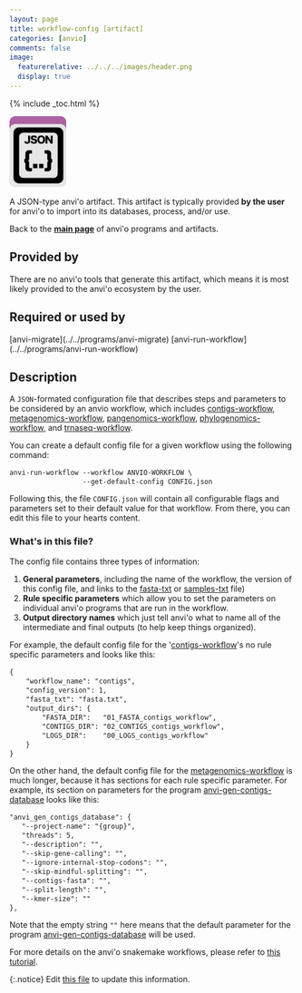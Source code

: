 ```yaml
---
layout: page
title: workflow-config [artifact]
categories: [anvio]
comments: false
image:
  featurerelative: ../../../images/header.png
  display: true
---
```



{% include _toc.html %}


<img src="../../images/icons/JSON.png" alt="JSON" style="width:100px; border:none" />

A JSON-type anvi'o artifact. This artifact is typically provided **by the user** for anvi'o to import into its databases, process, and/or use.

Back to the **[main page](../../)** of anvi'o programs and artifacts.

## Provided by


There are no anvi'o tools that generate this artifact, which means it is most likely provided to the anvi'o ecosystem by the user.


## Required or used by


<p style="text-align: left" markdown="1"><span class="artifact-r">[anvi-migrate](../../programs/anvi-migrate)</span> <span class="artifact-r">[anvi-run-workflow](../../programs/anvi-run-workflow)</span></p>


## Description

A `JSON`-formated configuration file that describes steps and parameters to be considered by an anvio workflow, which includes <span class="artifact-n">[contigs-workflow](/software/anvio/help/main/artifacts/contigs-workflow)</span>, <span class="artifact-n">[metagenomics-workflow](/software/anvio/help/main/artifacts/metagenomics-workflow)</span>, <span class="artifact-n">[pangenomics-workflow](/software/anvio/help/main/artifacts/pangenomics-workflow)</span>, <span class="artifact-n">[phylogenomics-workflow](/software/anvio/help/main/artifacts/phylogenomics-workflow)</span>, and <span class="artifact-n">[trnaseq-workflow](/software/anvio/help/main/artifacts/trnaseq-workflow)</span>.

You can create a default config file for a given workflow using the following command:

```
anvi-run-workflow --workflow ANVIO-WORKFLOW \
                  --get-default-config CONFIG.json
```

Following this, the file `CONFIG.json` will contain all configurable flags and parameters set to their default value for that workflow. From there, you can edit this file to your hearts content. 

### What's in this file? 

The config file contains three types of information:

1. **General parameters**, including the name of the workflow, the version of this config file, and links to the <span class="artifact-n">[fasta-txt](/software/anvio/help/main/artifacts/fasta-txt)</span> or <span class="artifact-n">[samples-txt](/software/anvio/help/main/artifacts/samples-txt)</span> file) 
2. **Rule specific parameters** which allow you to set the parameters on individual anvi'o programs that are run in the workflow. 
3. **Output directory names** which just tell anvi'o what to name all of the intermediate and final outputs (to help keep things organized). 

For example, the default config file for the '<span class="artifact-n">[contigs-workflow](/software/anvio/help/main/artifacts/contigs-workflow)</span>'s no rule specific parameters and looks like this: 

    {
        "workflow_name": "contigs",
        "config_version": 1,
        "fasta_txt": "fasta.txt",
        "output_dirs": {
            "FASTA_DIR":   "01_FASTA_contigs_workflow",
            "CONTIGS_DIR": "02_CONTIGS_contigs_workflow",
            "LOGS_DIR":    "00_LOGS_contigs_workflow"
        }
    }

On the other hand, the default config file for the <span class="artifact-n">[metagenomics-workflow](/software/anvio/help/main/artifacts/metagenomics-workflow)</span> is much longer, because it has sections for each rule specific parameter. For example, its section on parameters for the program <span class="artifact-n">[anvi-gen-contigs-database](/software/anvio/help/main/programs/anvi-gen-contigs-database)</span> looks like this:

    "anvi_gen_contigs_database": {
       "--project-name": "{group}",
       "threads": 5,
       "--description": "",
       "--skip-gene-calling": "",
       "--ignore-internal-stop-codons": "",
       "--skip-mindful-splitting": "",
       "--contigs-fasta": "",
       "--split-length": "",
       "--kmer-size": ""
    },

Note that the empty string `""` here means that the default parameter for the program <span class="artifact-n">[anvi-gen-contigs-database](/software/anvio/help/main/programs/anvi-gen-contigs-database)</span> will be used. 

For more details on the anvi'o snakemake workflows, please refer to [this tutorial](https://merenlab.org/2018/07/09/anvio-snakemake-workflows/).



{:.notice}
Edit [this file](https://github.com/merenlab/anvio/tree/master/anvio/docs/artifacts/workflow-config.md) to update this information.

